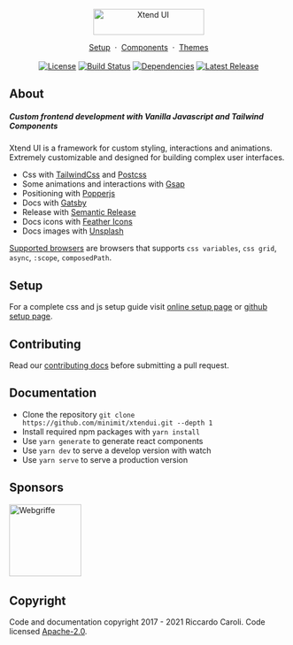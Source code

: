 <p align="center">
  <a href="https://xtendui.com/" title="Xtend UI" style="display: inline-block;">
    <img src="https://raw.githubusercontent.com/minimit/xtendui/beta/static/logo-readme.svg" loading="eager" alt="Xtend UI" width="200" height="47">
  </a>
</p>

<p align="center">
  <a href="https://xtendui.com/introduction/setup">Setup</a>&nbsp;&nbsp;·&nbsp;&nbsp;<a href="https://xtendui.com/components">Components</a>&nbsp;&nbsp;·&nbsp;&nbsp;<a href="https://xtendui.com/themes">Themes</a>
  <br/><br/>
  <a href="https://github.com/minimit/xtendui/blob/beta/LICENSE" title="License" style="display: inline-block;">
    <img src="https://img.shields.io/npm/l/xtendui.svg?style=flat-square" alt="License" loading="eager">
  </a>
  <a href="https://github.com/minimit/xtendui/actions?query=workflow%3ARelease" title="Build Status" style="display: inline-block;">
    <img src="https://img.shields.io/github/workflow/status/minimit/xtendui/Release?style=flat-square" alt="Build Status" loading="eager">
  </a>
  <a href="https://depfu.com/repos/github/minimit/xtendui" title="Dependencies" style="display: inline-block;">
    <img src="https://img.shields.io/depfu/minimit/xtendui?style=flat-square" alt="Dependencies" loading="eager">
  </a>
  <a href="https://www.npmjs.com/package/xtendui" title="Latest Release" style="display: inline-block;">
    <img src="https://img.shields.io/npm/v/xtendui.svg?style=flat-square" alt="Latest Release" loading="eager">
  </a>
</p>

## About

##### Custom frontend development with Vanilla Javascript and Tailwind Components

Xtend UI is a framework for custom styling, interactions and animations. Extremely customizable and designed for building complex user interfaces.

* Css with [TailwindCss](https://tailwindcss.com/) and [Postcss](https://postcss.org/)
* Some animations and interactions with [Gsap](https://greensock.com/gsap/)
* Positioning with [Popperjs](https://popper.js.org/)
* Docs with [Gatsby](https://www.gatsbyjs.com/)
* Release with [Semantic Release](https://github.com/semantic-release/semantic-release)
* Docs icons with [Feather Icons](https://feathericons.com/)
* Docs images with [Unsplash](https://source.unsplash.com/)

[Supported browsers](https://github.com/minimit/xtendui/blob/beta/.browserslistrc) are browsers that supports `css variables`, `css grid`, `async`, `:scope`,  `composedPath`.

## Setup

For a complete css and js setup guide visit [online setup page](https://xtendui.com/introduction/setup) or [github setup page](https://github.com/minimit/xtendui/blob/beta/SETUP.md).

## Contributing

Read our [contributing docs](https://github.com/minimit/xtendui/blob/beta/.github/CONTRIBUTING.md) before submitting a pull request.

## Documentation

* Clone the repository `git clone https://github.com/minimit/xtendui.git --depth 1`
* Install required npm packages with `yarn install`
* Use `yarn generate` to generate react components
* Use `yarn dev` to serve a develop version with watch
* Use `yarn serve` to serve a production version

## Sponsors

<a href="https://www.webgriffe.com/" target="_blank" rel="noopener" title="Webgriffe" style="display: inline-block;">
  <img src="https://raw.githubusercontent.com/minimit/xtendui/1.0-dev/static/support/webgriffe.svg" loading="eager" alt="Webgriffe" width="130px">
</a>
&nbsp;&nbsp;

## Copyright

Code and documentation copyright 2017 - 2021 Riccardo Caroli. Code licensed [Apache-2.0](https://github.com/minimit/xtendui/blob/beta/LICENSE).
